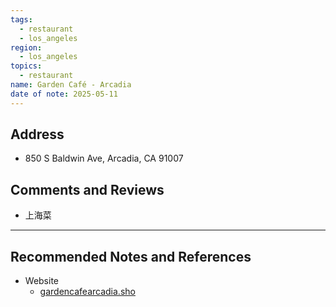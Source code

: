 ```yaml
---
tags:
  - restaurant
  - los_angeles
region:
  - los_angeles
topics:
  - restaurant
name: Garden Café - Arcadia
date of note: 2025-05-11
---
```


## Address

- 850 S Baldwin Ave, Arcadia, CA 91007


## Comments and Reviews

- 上海菜





-----------
##  Recommended Notes and References

- Website
	- [gardencafearcadia.sho](https://gardencafearcadia.shop/)